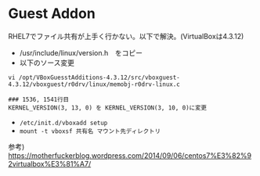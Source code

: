 # Guest Addon

RHEL7でファイル共有が上手く行かない。以下で解決。(VirtualBoxは4.3.12)

* /usr/include/linux/version.h　をコピー
* 以下のソース変更

```
vi /opt/VBoxGuesstAdditions-4.3.12/src/vboxguest-4.3.12/vboxguest/r0drv/linux/memobj-r0drv-linux.c

### 1536, 1541行目
KERNEL_VERSION(3, 13, 0) を KERNEL_VERSION(3, 10, 0)に変更
```
* `/etc/init.d/vboxadd setup`
* `mount -t vboxsf 共有名 マウント先ディレクトリ`

参考) https://motherfuckerblog.wordpress.com/2014/09/06/centos7%E3%82%92virtualbox%E3%81%A7/
